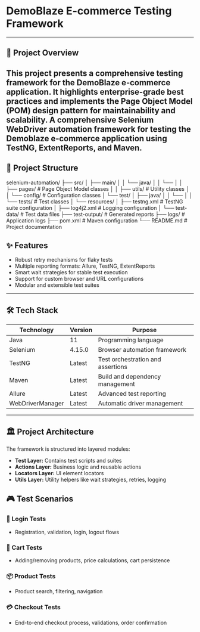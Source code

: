# DemoBlaze E-commerce Testing Framework

---

## 🎯 Project Overview
This project presents a comprehensive testing framework for the DemoBlaze e-commerce application. It highlights enterprise-grade best practices and implements the Page Object Model (POM) design pattern for maintainability and scalability.
A comprehensive Selenium WebDriver automation framework for testing the Demoblaze e-commerce application using TestNG, ExtentReports, and Maven.
---

## 📁 Project Structure
selenium-automation/
├── src/
│   ├── main/
│   │   └── java/
│   │       └──
│   │           ├── pages/          # Page Object Model classes
│   │           ├── utils/          # Utility classes
│   │           └── config/         # Configuration classes
│   └── test/
│       ├── java/
│       │   └──
│       │       └── tests/          # Test classes
│       └── resources/
│           ├── testng.xml          # TestNG suite configuration
│           ├── log4j2.xml          # Logging configuration
│           └── test-data/          # Test data files
├── test-output/                    # Generated reports
├── logs/                          # Application logs
├── pom.xml                        # Maven configuration
└── README.md                      # Project documentation

## ✨ Features
- Robust retry mechanisms for flaky tests  
- Multiple reporting formats: Allure, TestNG, ExtentReports  
- Smart wait strategies for stable test execution  
- Support for custom browser and URL configurations  
- Modular and extensible test suites  

---

## 🛠️ Tech Stack

| Technology       | Version  | Purpose                                  |
|------------------|----------|------------------------------------------|
| Java             | 11       | Programming language                      |
| Selenium         | 4.15.0   | Browser automation framework              |
| TestNG           | Latest   | Test orchestration and assertions         |
| Maven            | Latest   | Build and dependency management           |
| Allure           | Latest   | Advanced test reporting                    |
| WebDriverManager | Latest   | Automatic driver management                |

---

## 🏛️ Project Architecture

The framework is structured into layered modules:


- **Test Layer:** Contains test scripts and suites  
- **Actions Layer:** Business logic and reusable actions  
- **Locators Layer:** UI element locators  
- **Utils Layer:** Utility helpers like wait strategies, retries, logging

## 🎮 Test Scenarios

### 🔐 Login Tests
- Registration, validation, login, logout flows

### 🛒 Cart Tests
- Adding/removing products, price calculations, cart persistence

### 📦 Product Tests
- Product search, filtering, navigation

### 💳 Checkout Tests
- End-to-end checkout process, validations, order confirmation

